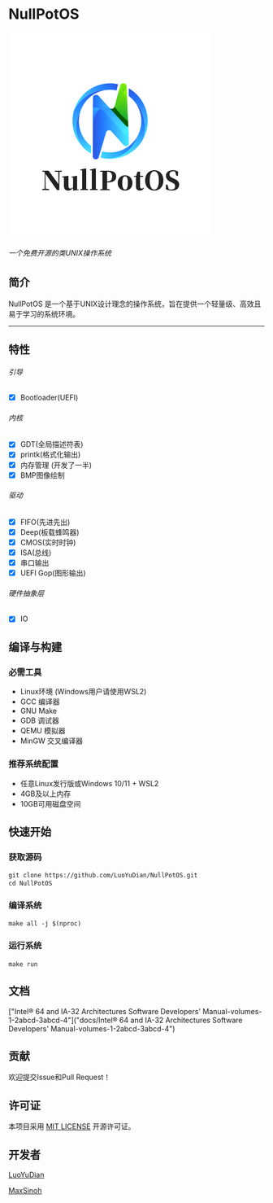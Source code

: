 # NullPotOS

![Logo](https://github.com/LuoYuDian/NullPotOS/blob/main/docs/img/logo/logo.bmp)

###### 一个免费开源的类UNIX操作系统

## 简介
NullPotOS 是一个基于UNIX设计理念的操作系统，旨在提供一个轻量级、高效且易于学习的系统环境。

--------------------------------

## 特性

###### 引导

- [X] Bootloader(UEFI)

###### 内核

- [X] GDT(全局描述符表)
- [X] printk(格式化输出)
- [X] 内存管理 (开发了一半)
- [X] BMP图像绘制

###### 驱动

- [X] FIFO(先进先出)
- [X] Deep(板载蜂鸣器)
- [X] CMOS(实时时钟)
- [X] ISA(总线)
- [X] 串口输出
- [X] UEFI Gop(图形输出)

###### 硬件抽象层

- [X] IO

## 编译与构建

### 必需工具

- Linux环境 (Windows用户请使用WSL2)
- GCC 编译器
- GNU Make
- GDB 调试器
- QEMU 模拟器
- MinGW 交叉编译器

### 推荐系统配置

- 任意Linux发行版或Windows 10/11 + WSL2
- 4GB及以上内存
- 10GB可用磁盘空间

## 快速开始

### 获取源码

``` Shell
git clone https://github.com/LuoYuDian/NullPotOS.git
cd NullPotOS
```

### 编译系统

``` Shell
make all -j $(nproc)
```

### 运行系统

``` Shell
make run
```

## 文档

["Intel® 64 and IA-32 Architectures Software Developers' Manual-volumes-1-2abcd-3abcd-4"]("docs/Intel® 64 and IA-32 Architectures Software Developers' Manual-volumes-1-2abcd-3abcd-4")

## 贡献

欢迎提交Issue和Pull Request！

## 许可证

本项目采用 [MIT LICENSE](https://github.com/LuoYuDian/NullPotOS/blob/main/LICENSE) 开源许可证。

## 开发者

[LuoYuDian](https://github.com/LuoYuDian)

[MaxSinoh](https://github.com/MaxSinoh)
